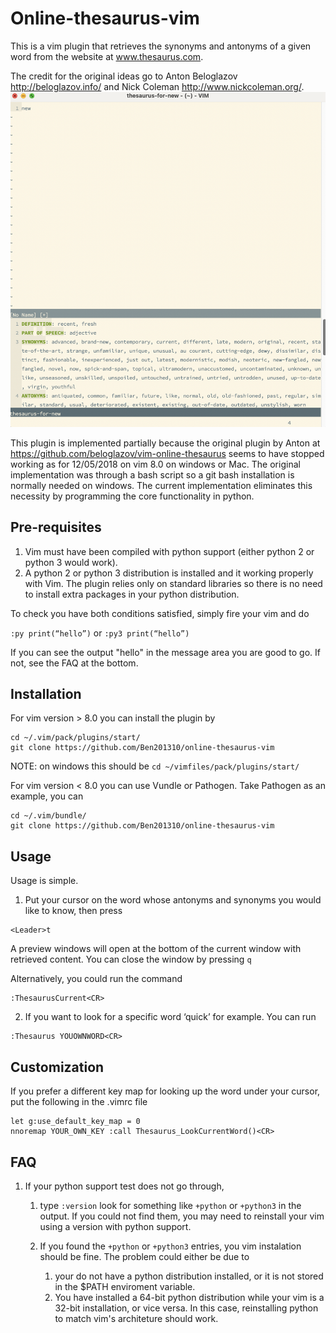# Online-thesaurus-vim
This is a vim plugin that retrieves the synonyms and antonyms of a given word from the website at www.thesaurus.com.

The credit for the original ideas go to Anton Beloglazov <http://beloglazov.info/> and Nick Coleman <http://www.nickcoleman.org/>.
![](./screenshot.png)

This plugin is implemented partially because the original plugin by Anton at
https://github.com/beloglazov/vim-online-thesaurus
seems to have stopped working as for 12/05/2018 on vim 8.0 on windows or Mac. The original implementation was through a bash script so a git bash installation is normally needed on windows. The current implementation eliminates this necessity by programming the core functionality in python.

## Pre-requisites
1) Vim must have been compiled with python support (either python 2 or python 3 would work).
2) A python 2 or python 3 distribution is installed and it working properly with Vim. The plugin relies only on standard libraries so there is no need to install extra packages in your python distribution.

To check you have both conditions satisfied, simply fire your vim and do

```:py print(“hello”)```
or
```:py3 print(“hello”)```

If you can see the output "hello" in the message area you are good to go. If not, see the FAQ at the bottom.

## Installation
For vim version > 8.0 you can  install the plugin by
```
cd ~/.vim/pack/plugins/start/
git clone https://github.com/Ben201310/online-thesaurus-vim
```
NOTE: on windows this should be ```cd ~/vimfiles/pack/plugins/start/```

For vim version < 8.0 you can use Vundle or Pathogen. Take Pathogen as an example, you can
```
cd ~/.vim/bundle/
git clone https://github.com/Ben201310/online-thesaurus-vim
```

## Usage
Usage is simple.

1) Put your cursor on the word whose antonyms and synonyms you would like to know, then press
```
<Leader>t
 ```
 A preview windows will open at the bottom of the current window with retrieved content. You can close the window by pressing ```q```

Alternatively, you could run the command
```
:ThesaurusCurrent<CR>
```

2) If you want to look for a specific word ‘quick’ for example. You can run
```
:Thesaurus YOUOWNWORD<CR>
```

## Customization
If you prefer a different key map for looking up the word under your cursor, put the following in the .vimrc file
```
let g:use_default_key_map = 0
nnoremap YOUR_OWN_KEY :call Thesaurus_LookCurrentWord()<CR>
```

## FAQ
1. If your python support test does not go through,
    1. type
    ```:version```
    look for something like ```+python``` or ```+python3``` in the output. If you could not find them, you may need to reinstall your vim using a version with python support.

    2. If you found the ```+python``` or ```+python3``` entries, you vim instalation should be fine. The problem could either be due to
        1. your do not have a python distribution installed, or it is not stored in the $PATH enviroment variable.
        2. You have installed a 64-bit python distribution while your vim is a 32-bit installation, or vice versa. In this case, reinstalling python to match vim's architeture should work.


